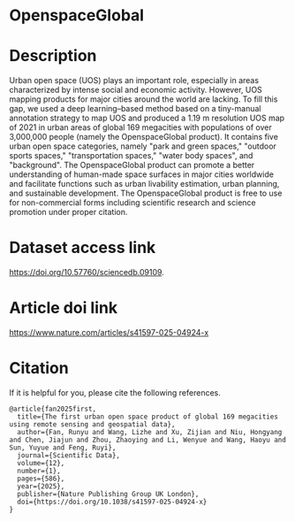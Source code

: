 # OpenspaceGlobal

# Description
Urban open space (UOS) plays an important role, especially in areas characterized by intense social and economic activity. However, UOS mapping products for major cities around the world are lacking. To fill this gap, we used a deep learning–based method based on a tiny-manual annotation strategy to map UOS and produced a 1.19 m resolution UOS map of 2021 in urban areas of global 169 megacities with populations of over 3,000,000 people (namely the OpenspaceGlobal product). It contains five urban open space categories, namely "park and green spaces," "outdoor sports spaces," "transportation spaces," "water body spaces", and "background". The OpenspaceGlobal product can promote a better understanding of human-made space surfaces in major cities worldwide and facilitate functions such as urban livability estimation, urban planning, and sustainable development. The OpenspaceGlobal product is free to use for non-commercial forms including scientific research and science promotion under proper citation.

# Dataset access link
https://doi.org/10.57760/sciencedb.09109.

# Article doi link
https://www.nature.com/articles/s41597-025-04924-x

# Citation
If it is helpful for you, please cite the following references.

    @article{fan2025first,
      title={The first urban open space product of global 169 megacities using remote sensing and geospatial data},
      author={Fan, Runyu and Wang, Lizhe and Xu, Zijian and Niu, Hongyang and Chen, Jiajun and Zhou, Zhaoying and Li, Wenyue and Wang, Haoyu and Sun, Yuyue and Feng, Ruyi},
      journal={Scientific Data},
      volume={12},
      number={1},
      pages={586},
      year={2025},
      publisher={Nature Publishing Group UK London},
	  doi={https://doi.org/10.1038/s41597-025-04924-x}
    }





 


